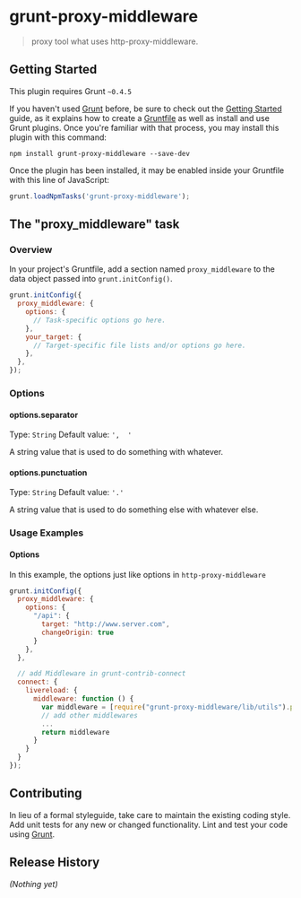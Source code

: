 # grunt-proxy-middleware

> proxy tool what uses http-proxy-middleware.

## Getting Started
This plugin requires Grunt `~0.4.5`

If you haven't used [Grunt](http://gruntjs.com/) before, be sure to check out the [Getting Started](http://gruntjs.com/getting-started) guide, as it explains how to create a [Gruntfile](http://gruntjs.com/sample-gruntfile) as well as install and use Grunt plugins. Once you're familiar with that process, you may install this plugin with this command:

```shell
npm install grunt-proxy-middleware --save-dev
```

Once the plugin has been installed, it may be enabled inside your Gruntfile with this line of JavaScript:

```js
grunt.loadNpmTasks('grunt-proxy-middleware');
```

## The "proxy_middleware" task

### Overview
In your project's Gruntfile, add a section named `proxy_middleware` to the data object passed into `grunt.initConfig()`.

```js
grunt.initConfig({
  proxy_middleware: {
    options: {
      // Task-specific options go here.
    },
    your_target: {
      // Target-specific file lists and/or options go here.
    },
  },
});
```

### Options

#### options.separator
Type: `String`
Default value: `',  '`

A string value that is used to do something with whatever.

#### options.punctuation
Type: `String`
Default value: `'.'`

A string value that is used to do something else with whatever else.

### Usage Examples

#### Options
In this example, the options just like options in `http-proxy-middleware`

```js
grunt.initConfig({
  proxy_middleware: {
    options: {
      "/api": {
        target: "http://www.server.com",
        changeOrigin: true
      }
    },
  },

  // add Middleware in grunt-contrib-connect
  connect: {
    livereload: {
      middleware: function () {
        var middleware = [require("grunt-proxy-middleware/lib/utils").proxyRequest];
        // add other middlewares
        ...
        return middleware
      }
    }
  }
});
```

## Contributing
In lieu of a formal styleguide, take care to maintain the existing coding style. Add unit tests for any new or changed functionality. Lint and test your code using [Grunt](http://gruntjs.com/).

## Release History
_(Nothing yet)_

